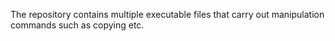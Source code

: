 The repository contains multiple executable files that carry out manipulation commands such as copying etc.
